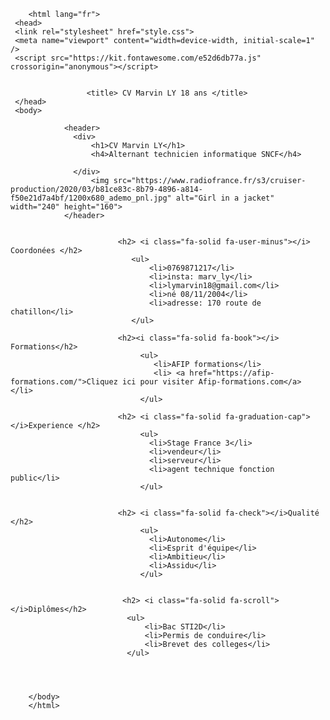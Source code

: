 <!DOCTYPE html>
        <html lang="fr">
     <head>
     <link rel="stylesheet" href="style.css">
     <meta name="viewport" content="width=device-width, initial-scale=1" />
     <script src="https://kit.fontawesome.com/e52d6db77a.js" crossorigin="anonymous"></script>
        

                     <title> CV Marvin LY 18 ans </title>
     </head>
     <body>
     
                <header> 
                  <div>
                      <h1>CV Marvin LY</h1> 
                      <h4>Alternant technicien informatique SNCF</h4>

                  </div>
                      <img src="https://www.radiofrance.fr/s3/cruiser-production/2020/03/b81ce83c-8b79-4896-a814-f50e21d7a4bf/1200x680_ademo_pnl.jpg" alt="Girl in a jacket" width="240" height="160">
                </header>

                          
                            <h2> <i class="fa-solid fa-user-minus"></i> Coordonées </h2>
                               <ul> 
                                   <li>0769871217</li>
                                   <li>insta: marv_ly</li>
                                   <li>lymarvin18@gmail.com</li>
                                   <li>né 08/11/2004</li>
                                   <li>adresse: 170 route de chatillon</li>
                               </ul>

                            <h2><i class="fa-solid fa-book"></i> Formations</h2>
                                 <ul>
                                    <li>AFIP formations</li>
                                    <li> <a href="https://afip-formations.com/">Cliquez ici pour visiter Afip-formations.com</a> </li>
                                 </ul>
                             
                            <h2> <i class="fa-solid fa-graduation-cap"></i>Experience </h2>
                                 <ul>
                                   <li>Stage France 3</li>
                                   <li>vendeur</li>
                                   <li>serveur</li>
                                   <li>agent technique fonction public</li>
                                 </ul>
        
                           
                            <h2> <i class="fa-solid fa-check"></i>Qualité </h2>
                                 <ul>
                                   <li>Autonome</li>
                                   <li>Esprit d'équipe</li>
                                   <li>Ambitieu</li>
                                   <li>Assidu</li>
                                 </ul>


                             <h2> <i class="fa-solid fa-scroll"></i>Diplômes</h2>
                              <ul>
                                  <li>Bac STI2D</li>
                                  <li>Permis de conduire</li>
                                  <li>Brevet des colleges</li>
                              </ul>
                              

                              
    
        </body>
        </html>
